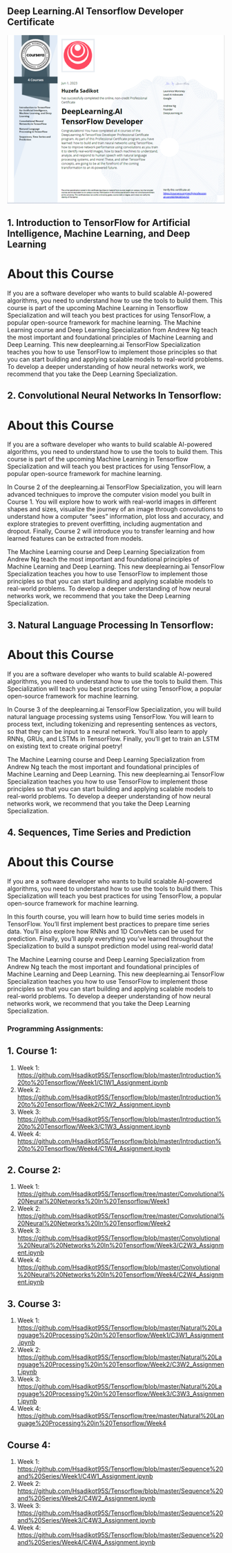 ## Deep Learning.AI Tensorflow Developer Certificate


![img.png](img.png)


## 1. Introduction to TensorFlow for Artificial Intelligence, Machine Learning, and Deep Learning
   
# About this Course
   If you are a software developer who wants to build scalable AI-powered algorithms, you need to understand how to use the tools to build them. This course is part of the upcoming Machine Learning in Tensorflow Specialization and will teach you best practices for using TensorFlow, a popular open-source framework for machine learning. The Machine Learning course and Deep Learning Specialization from Andrew Ng teach the most important and foundational principles of Machine Learning and Deep Learning. This new deeplearning.ai TensorFlow Specialization teaches you how to use TensorFlow to implement those principles so that you can start building and applying scalable models to real-world problems. To develop a deeper understanding of how neural networks work, we recommend that you take the Deep Learning Specialization.

## 2. Convolutional Neural Networks In Tensorflow:

# About this Course
If you are a software developer who wants to build scalable AI-powered algorithms, you need to understand how to use the tools to build them. This course is part of the upcoming Machine Learning in Tensorflow Specialization and will teach you best practices for using TensorFlow, a popular open-source framework for machine learning.

In Course 2 of the deeplearning.ai TensorFlow Specialization, you will learn advanced techniques to improve the computer vision model you built in Course 1. You will explore how to work with real-world images in different shapes and sizes, visualize the journey of an image through convolutions to understand how a computer “sees” information, plot loss and accuracy, and explore strategies to prevent overfitting, including augmentation and dropout. Finally, Course 2 will introduce you to transfer learning and how learned features can be extracted from models.

The Machine Learning course and Deep Learning Specialization from Andrew Ng teach the most important and foundational principles of Machine Learning and Deep Learning. This new deeplearning.ai TensorFlow Specialization teaches you how to use TensorFlow to implement those principles so that you can start building and applying scalable models to real-world problems. To develop a deeper understanding of how neural networks work, we recommend that you take the Deep Learning Specialization.

## 3. Natural Language Processing In Tensorflow:

# About this Course
If you are a software developer who wants to build scalable AI-powered algorithms, you need to understand how to use the tools to build them. This Specialization will teach you best practices for using TensorFlow, a popular open-source framework for machine learning.

In Course 3 of the deeplearning.ai TensorFlow Specialization, you will build natural language processing systems using TensorFlow. You will learn to process text, including tokenizing and representing sentences as vectors, so that they can be input to a neural network. You’ll also learn to apply RNNs, GRUs, and LSTMs in TensorFlow. Finally, you’ll get to train an  LSTM on existing text to create original poetry!

The Machine Learning course and Deep Learning Specialization from Andrew Ng teach the most important and foundational principles of Machine Learning and Deep Learning. This new deeplearning.ai TensorFlow Specialization teaches you how to use TensorFlow to implement those principles so that you can start building and applying scalable models to real-world problems. To develop a deeper understanding of how neural networks work, we recommend that you take the Deep Learning Specialization.

## 4. Sequences, Time Series and Prediction

# About this Course
If you are a software developer who wants to build scalable AI-powered algorithms, you need to understand how to use the tools to build them. This Specialization will teach you best practices for using TensorFlow, a popular open-source framework for machine learning.

In this fourth course, you will learn how to build time series models in TensorFlow. You’ll first implement best practices to prepare time series data. You’ll also explore how RNNs and 1D ConvNets can be used for prediction. Finally, you’ll apply everything you’ve learned throughout the Specialization to build a sunspot prediction model using real-world data!

The Machine Learning course and Deep Learning Specialization from Andrew Ng teach the most important and foundational principles of Machine Learning and Deep Learning. This new deeplearning.ai TensorFlow Specialization teaches you how to use TensorFlow to implement those principles so that you can start building and applying scalable models to real-world problems. To develop a deeper understanding of how neural networks work, we recommend that you take the Deep Learning Specialization.


### Programming Assignments:

## 1. Course 1: 

1. Week 1: https://github.com/Hsadikot95S/Tensorflow/blob/master/Introduction%20to%20Tensorflow/Week1/C1W1_Assignment.ipynb
2. Week 2: https://github.com/Hsadikot95S/Tensorflow/blob/master/Introduction%20to%20Tensorflow/Week2/C1W2_Assignment.ipynb
3. Week 3: https://github.com/Hsadikot95S/Tensorflow/blob/master/Introduction%20to%20Tensorflow/Week3/C1W3_Assignment.ipynb
4. Week 4: https://github.com/Hsadikot95S/Tensorflow/blob/master/Introduction%20to%20Tensorflow/Week4/C1W4_Assignment.ipynb

## 2. Course 2:

1. Week 1: https://github.com/Hsadikot95S/Tensorflow/tree/master/Convolutional%20Neural%20Networks%20In%20Tensorflow/Week1
2. Week 2: https://github.com/Hsadikot95S/Tensorflow/tree/master/Convolutional%20Neural%20Networks%20In%20Tensorflow/Week2
3. Week 3: https://github.com/Hsadikot95S/Tensorflow/blob/master/Convolutional%20Neural%20Networks%20In%20Tensorflow/Week3/C2W3_Assignment.ipynb
4. Week 4: https://github.com/Hsadikot95S/Tensorflow/blob/master/Convolutional%20Neural%20Networks%20In%20Tensorflow/Week4/C2W4_Assignment.ipynb

## 3. Course 3:

1. Week 1: https://github.com/Hsadikot95S/Tensorflow/blob/master/Natural%20Language%20Processing%20in%20Tensorflow/Week1/C3W1_Assignment.ipynb
2. Week 2: https://github.com/Hsadikot95S/Tensorflow/blob/master/Natural%20Language%20Processing%20in%20Tensorflow/Week2/C3W2_Assignment.ipynb
3. Week 3: https://github.com/Hsadikot95S/Tensorflow/blob/master/Natural%20Language%20Processing%20in%20Tensorflow/Week3/C3W3_Assignment.ipynb
4. Week 4: https://github.com/Hsadikot95S/Tensorflow/tree/master/Natural%20Language%20Processing%20in%20Tensorflow/Week4

## Course 4:

1. Week 1: https://github.com/Hsadikot95S/Tensorflow/blob/master/Sequence%20and%20Series/Week1/C4W1_Assignment.ipynb
2. Week 2: https://github.com/Hsadikot95S/Tensorflow/blob/master/Sequence%20and%20Series/Week2/C4W2_Assignment.ipynb
3. Week 3: https://github.com/Hsadikot95S/Tensorflow/blob/master/Sequence%20and%20Series/Week3/C4W3_Assignment.ipynb
4. Week 4: https://github.com/Hsadikot95S/Tensorflow/blob/master/Sequence%20and%20Series/Week4/C4W4_Assignment.ipynb